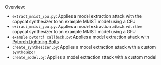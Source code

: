 Overview:

+ `extract_mnist_cpu.py`: Applies a model extraction attack with the copycat synthesizer to an example MNIST model using a CPU
+ `extract_mnist_gpu.py`: Applies a model extraction attack with the copycat synthesizer to an example MNIST model using a GPU
+ `example_pytorch_callback.py`: Applies a model extraction attack with [Pytorch Lightning Bolts](https://pytorch-lightning-bolts.readthedocs.io/en/latest/index.html)
+ `create_synthesizer.py`: Applies a model extraction attack with a custom synthesizer
+ `create_model.py`: Applies a model extraction attack with a custom model
